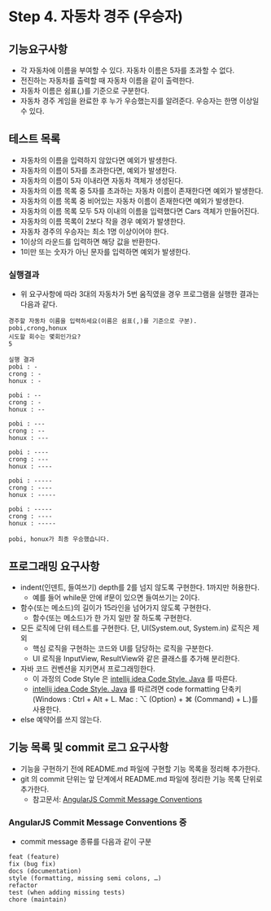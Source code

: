 # Step 4. 자동차 경주 (우승자)
## 기능요구사항
- 각 자동차에 이름을 부여할 수 있다. 자동차 이름은 5자를 초과할 수 없다.
- 전진하는 자동차를 출력할 때 자동차 이름을 같이 출력한다.
- 자동차 이름은 쉼표(,)를 기준으로 구분한다.
- 자동차 경주 게임을 완료한 후 누가 우승했는지를 알려준다. 우승자는 한명 이상일 수 있다.

## 테스트 목록
- 자동차의 이름을 입력하지 않았다면 예외가 발생한다.
- 자동차의 이름이 5자를 초과한다면, 예외가 발생한다.
- 자동차의 이름이 5자 이내라면 자동차 객체가 생성된다.
- 자동차의 이름 목록 중 5자를 초과하는 자동차 이름이 존재한다면 예외가 발생한다.
- 자동차의 이름 목록 중 비어있는 자동차 이름이 존재한다면 예외가 발생한다.
- 자동차의 이름 목록 모두 5자 이내의 이름을 입력했다면 Cars 객체가 만들어진다.
- 자동차의 이름 목록이 2보다 작을 경우 예외가 발생한다.
- 자동차 경주의 우승자는 최소 1명 이상이어야 한다.
- 1이상의 라운드를 입력하면 해당 값을 반환한다.
- 1미만 또는 숫자가 아닌 문자를 입력하면 예외가 발생한다.

### 실행결과
- 위 요구사항에 따라 3대의 자동차가 5번 움직였을 경우 프로그램을 실행한 결과는 다음과 같다.
~~~text
경주할 자동차 이름을 입력하세요(이름은 쉼표(,)를 기준으로 구분).
pobi,crong,honux
시도할 회수는 몇회인가요?
5

실행 결과
pobi : -
crong : -
honux : -

pobi : --
crong : -
honux : --

pobi : ---
crong : --
honux : ---

pobi : ----
crong : ---
honux : ----

pobi : -----
crong : ----
honux : -----

pobi : -----
crong : ----
honux : -----

pobi, honux가 최종 우승했습니다.
~~~

## 프로그래밍 요구사항
- indent(인덴트, 들여쓰기) depth를 2를 넘지 않도록 구현한다. 1까지만 허용한다.
  - 예를 들어 while문 안에 if문이 있으면 들여쓰기는 2이다.
- 함수(또는 메소드)의 길이가 15라인을 넘어가지 않도록 구현한다.
  - 함수(또는 메소드)가 한 가지 일만 잘 하도록 구현한다.
- 모든 로직에 단위 테스트를 구현한다. 단, UI(System.out, System.in) 로직은 제외
  - 핵심 로직을 구현하는 코드와 UI를 담당하는 로직을 구분한다. 
  - UI 로직을 InputView, ResultView와 같은 클래스를 추가해 분리한다.
- 자바 코드 컨벤션을 지키면서 프로그래밍한다.
  - 이 과정의 Code Style 은 [intellij idea Code Style. Java](https://www.jetbrains.com/help/idea/code-style-java.html) 를 따른다.
  - [intellij idea Code Style. Java](https://www.jetbrains.com/help/idea/code-style-java.html) 를 따르려면 code formatting 단축키(Windows : Ctrl + Alt + L. Mac : ⌥ (Option) + ⌘ (Command) + L.)를 사용한다.
- else 예약어를 쓰지 않는다.

## 기능 목록 및 commit 로그 요구사항
- 기능을 구현하기 전에 README.md 파일에 구현할 기능 목록을 정리해 추가한다.
- git 의 commit 단위는 앞 단계에서 README.md 파일에 정리한 기능 목록 단위로 추가한다.
  - 참고문서: [AngularJS Commit Message Conventions](https://gist.github.com/stephenparish/9941e89d80e2bc58a153)
### AngularJS Commit Message Conventions 중
- commit message 종류를 다음과 같이 구분
~~~text
feat (feature)
fix (bug fix)
docs (documentation)
style (formatting, missing semi colons, …)
refactor
test (when adding missing tests)
chore (maintain)
~~~
